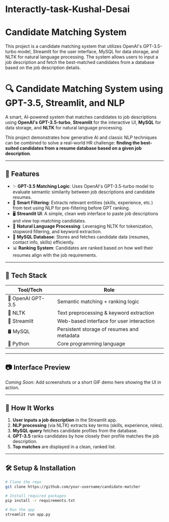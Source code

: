 # Interactly-task-Kushal-Desai
# Candidate Matching System

This project is a candidate matching system that utilizes OpenAI's GPT-3.5-turbo model, Streamlit for the user interface, MySQL for data storage, and NLTK for natural language processing. The system allows users to input a job description and fetch the best-matched candidates from a database based on the job description details.

# 🔍 Candidate Matching System using GPT-3.5, Streamlit, and NLP

A smart, AI-powered system that matches candidates to job descriptions using **OpenAI's GPT-3.5-turbo**, **Streamlit** for the interactive UI, **MySQL** for data storage, and **NLTK** for natural language processing.

This project demonstrates how generative AI and classic NLP techniques can be combined to solve a real-world HR challenge: **finding the best-suited candidates from a resume database based on a given job description**.

---

## 🚀 Features

- ✨ **GPT-3.5 Matching Logic**: Uses OpenAI's GPT-3.5-turbo model to evaluate semantic similarity between job descriptions and candidate resumes.
- 🔎 **Smart Filtering**: Extracts relevant entities (skills, experience, etc.) from text using NLP for pre-filtering before GPT ranking.
- 🖥️ **Streamlit UI**: A simple, clean web interface to paste job descriptions and view top-matching candidates.
- 🧠 **Natural Language Processing**: Leveraging NLTK for tokenization, stopword filtering, and keyword extraction.
- 💾 **MySQL Database**: Stores and fetches candidate data (resumes, contact info, skills) efficiently.
- 📊 **Ranking System**: Candidates are ranked based on how well their resumes align with the job requirements.

---

## 🧱 Tech Stack

| Tool/Tech     | Role                                      |
|---------------|-------------------------------------------|
| 🧠 OpenAI GPT-3.5 | Semantic matching + ranking logic          |
| 🧪 NLTK        | Text preprocessing & keyword extraction   |
| 🧰 Streamlit   | Web-based interface for user interaction  |
| 🛢 MySQL       | Persistent storage of resumes and metadata |
| 🐍 Python      | Core programming language                 |

---

## 📷 Interface Preview

*Coming Soon:* Add screenshots or a short GIF demo here showing the UI in action.

---

## 🧠 How It Works

1. **User inputs a job description** in the Streamlit app.
2. **NLP processing** (via NLTK) extracts key terms (skills, experience, roles).
3. **MySQL query** fetches candidate profiles from the database.
4. **GPT-3.5** ranks candidates by how closely their profile matches the job description.
5. **Top matches** are displayed in a clean, ranked list.

---

## 🛠️ Setup & Installation

```bash
# Clone the repo
git clone https://github.com/your-username/candidate-matcher

# Install required packages
pip install -r requirements.txt

# Run the app
streamlit run app.py




